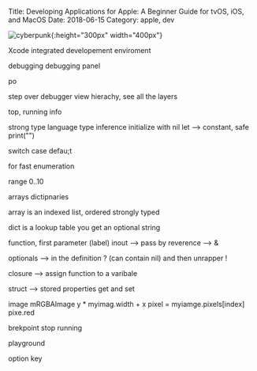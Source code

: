 Title: Developing Applications for Apple: A Beginner Guide for tvOS, iOS, and MacOS
Date: 2018-06-15
Category: apple, dev

![cyberpunk](./cyberpunk/13.jpg){:height="300px" width="400px"}

Xcode
integrated developement enviroment


debugging
debugging panel

po <variable>

step over
debugger view hierachy, see all the layers

top, running info

strong type language
type inference
initialize with nil
let --> constant, safe
print("")

switch
    case
    defau;t

for
    fast enumeration

range 0..10

arrays
dictipnaries

array is an indexed list, ordered
strongly typed

dict is a lookup table
you get an optional string

function, first parameter (label)
inout --> pass by reverence --> &

optionals --> in the definition ? (can contain nil) and then unrapper !

closure --> assign function to a varibale

struct  --> stored properties
get and set

image
mRGBAImage
y * myimag.width + x
pixel = myiamge.pixels[index]
pixe.red


brekpoint stop running

playground

option key